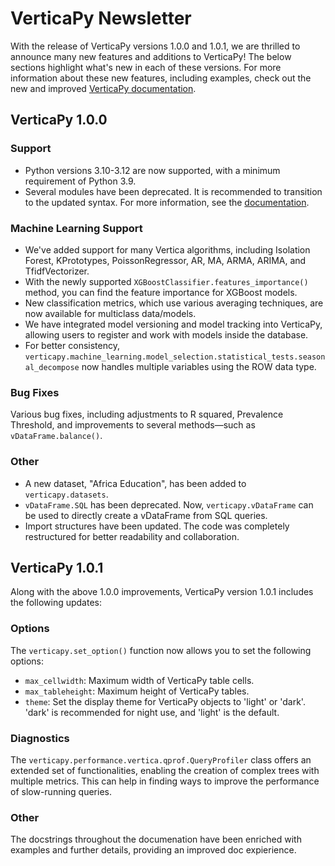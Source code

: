 # VerticaPy Newsletter

With the release of VerticaPy versions 1.0.0 and 1.0.1, we are thrilled to announce many new features and additions to VerticaPy! The below sections highlight what's new in each of these versions. For more information about these new features, including examples, check out the new and improved [VerticaPy documentation](https://www.vertica.com/python/documentation/1.0.x/html/index.html).

## VerticaPy 1.0.0

### Support
- Python versions 3.10-3.12 are now supported, with a minimum requirement of Python 3.9.
- Several modules have been deprecated. It is recommended to transition to the updated syntax. For more information, see the [documentation](https://www.vertica.com/python/documentation/1.0.x/html/whats_new_v1_0_0.html#upcoming-changes-deprecated-modules).

### Machine Learning Support
- We've added support for many Vertica algorithms, including Isolation Forest, KPrototypes, PoissonRegressor, AR, MA, ARMA, ARIMA, and TfidfVectorizer. 
- With the newly supported ``XGBoostClassifier.features_importance()`` method, you can find the feature importance for XGBoost models.
- New classification metrics, which use various averaging techniques, are now available for multiclass data/models.
- We have integrated model versioning and model tracking into VerticaPy, allowing users to register and work with models inside the database.
- For better consistency, ``verticapy.machine_learning.model_selection.statistical_tests.seasonal_decompose`` now handles multiple variables using the ROW data type.

### Bug Fixes
Various bug fixes, including adjustments to R squared, Prevalence Threshold, and improvements to several methods—such as ``vDataFrame.balance()``.

### Other
- A new dataset, "Africa Education", has been added to ``verticapy.datasets``.
- ``vDataFrame.SQL`` has been deprecated. Now, ``verticapy.vDataFrame`` can be used to directly create a vDataFrame from SQL queries.
- Import structures have been updated. The code was completely restructured for better readability and collaboration.

## VerticaPy 1.0.1

Along with the above 1.0.0 improvements, VerticaPy version 1.0.1 includes the following updates:

### Options
The ``verticapy.set_option()`` function now allows you to set the following options:
- ``max_cellwidth``: Maximum width of VerticaPy table cells.
- ``max_tableheight``: Maximum height of VerticaPy tables.
- ``theme``: Set the display theme for VerticaPy objects to 'light' or 'dark'. 'dark' is recommended for night use, and 'light' is the default.

### Diagnostics
The ``verticapy.performance.vertica.qprof.QueryProfiler`` class offers an extended set of functionalities, enabling the creation of complex trees with multiple metrics. This can help in finding ways to improve the performance of slow-running queries.

### Other
The docstrings throughout the documenation have been enriched with examples and further details, providing an improved doc expierience.
